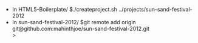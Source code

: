<ul>
	<li>In HTML5-Boilerplate/					$./createproject.sh ../projects/sun-sand-festival-2012</li>
	<li>In sun-sand-festival-2012/ 		$git remote add origin git@github.com:mahinthjoe/sun-sand-festival-2012.git</li>>
</ul>